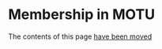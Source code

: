 # Membership in MOTU

The contents of this page [have been moved](https://canonical-ubuntu-project.readthedocs-hosted.com/who-makes-ubuntu/joining/membership-in-core-dev/)
